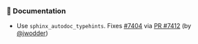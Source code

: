 ### 📝 Documentation

- Use `sphinx_autodoc_typehints`.  Fixes [#7404](https://github.com/datalad/datalad/issues/7404) via [PR #7412](https://github.com/datalad/datalad/pull/7412) (by [@jwodder](https://github.com/jwodder))
